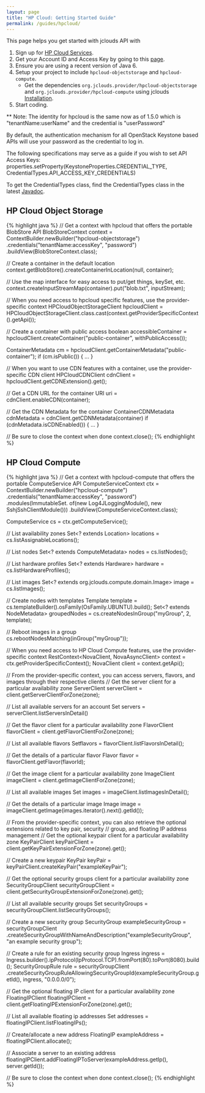 ```yaml
---
layout: page
title: "HP Cloud: Getting Started Guide"
permalink: /guides/hpcloud/
---
```


This page helps you get started with jclouds API with

1. Sign up for [HP Cloud Services](http://hpcloud.com/).
2. Get your Account ID and Access Key by going to this [page](https://account.hpcloud.com/account/api_keys).
3. Ensure you are using a recent version of Java 6.
4. Setup your project to include `hpcloud-objectstorage` and `hpcloud-compute`.
	* Get the dependencies `org.jclouds.provider/hpcloud-objectstorage` and `org.jclouds.provider/hpcloud-compute` using jclouds [Installation](/start/install).
5. Start coding.

** Note: The identity for hpcloud is the same now as of 1.5.0 which is "tenantName:userName" and the credential is "userPassword"

By default, the authentication mechanism for all OpenStack Keystone based APIs will use your password as the credential to log in.

The following specifications may serve as a guide if you wish to set API Access Keys:
properties.setProperty(KeystoneProperties.CREDENTIAL_TYPE, CredentialTypes.API_ACCESS_KEY_CREDENTIALS)

To get the CredentialTypes class, find the CredentialTypes class in the latest [Javadoc](http://demobox.github.com/jclouds-maven-site/latest/apidocs).

## HP Cloud Object Storage

{% highlight java %}
// Get a context with hpcloud that offers the portable BlobStore API
BlobStoreContext context = ContextBuilder.newBuilder("hpcloud-objectstorage")
                 .credentials("tenantName:accessKey", "password")
                 .buildView(BlobStoreContext.class);

// Create a container in the default location
context.getBlobStore().createContainerInLocation(null, container);

// Use the map interface for easy access to put/get things, keySet, etc.
context.createInputStreamMap(container).put("blob.txt", inputStream);

// When you need access to hpcloud specific features, use the provider-specific context
HPCloudObjectStorageClient hpcloudClient =
	HPCloudObjectStorageClient.class.cast(context.getProviderSpecificContext().getApi());

// Create a container with public access
boolean accessibleContainer = hpcloudClient.createContainer("public-container", withPublicAccess());

ContainerMetadata cm = hpcloudClient.getContainerMetadata("public-container");
if (cm.isPublic()) {
	...
}

// When you want to use CDN features with a container, use the provider-specific CDN client
HPCloudCDNClient cdnClient = hpcloudClient.getCDNExtension().get();

// Get a CDN URL for the container
URI uri = cdnClient.enableCDN(container);

// Get the CDN Metadata for the container
ContainerCDNMetadata cdnMetadata = cdnClient.getCDNMetadata(container)
if (cdnMetadata.isCDNEnabled()) {
    ...
}

// Be sure to close the context when done
context.close();
{% endhighlight %}

## HP Cloud Compute

{% highlight java %}
// Get a context with hpcloud-compute that offers the portable ComputeService API
ComputeServiceContext ctx = ContextBuilder.newBuilder("hpcloud-compute")
                      .credentials("tenantName:accessKey", "password")
                      .modules(ImmutableSet.<Module> of(new Log4JLoggingModule(),
                                                        new SshjSshClientModule()))
                      .buildView(ComputeServiceContext.class);

ComputeService cs = ctx.getComputeService();

// List availability zones
Set<? extends Location> locations = cs.listAssignableLocations();

// List nodes
Set<? extends ComputeMetadata> nodes = cs.listNodes();

// List hardware profiles
Set<? extends Hardware> hardware = cs.listHardwareProfiles();

// List images
Set<? extends org.jclouds.compute.domain.Image> image  = cs.listImages();

// Create nodes with templates
Template template = cs.templateBuilder().osFamily(OsFamily.UBUNTU).build();
Set<? extends NodeMetadata> groupedNodes = cs.createNodesInGroup("myGroup", 2, template);

// Reboot images in a group
cs.rebootNodesMatching(inGroup("myGroup"));

// When you need access to HP Cloud Compute features, use the provider-specific context
RestContext<NovaClient, NovaAsyncClient> context = ctx.getProviderSpecificContext();
NovaClient client = context.getApi();

// From the provider-specific context, you can access servers, flavors, and images through their respective clients
// Get the server client for a particular availability zone
ServerClient serverClient = client.getServerClientForZone(zone);

// List all available servers for an account
Set<Server> servers = serverClient.listServersInDetail()

// Get the flavor client for a particular availability zone
FlavorClient flavorClient = client.getFlavorClientForZone(zone);

// List all available flavors
Set<Flavor>flavors = flavorClient.listFlavorsInDetail();

// Get the details of a particular flavor
Flavor flavor = flavorClient.getFlavor(flavorId);

// Get the image client for a particular availability zone
ImageClient imageClient = client.getImageClientForZone(zone);

// List all available images
Set<Image> images = imageClient.listImagesInDetail();

// Get the details of a particular image
Image image = imageClient.getImage(images.iterator().next().getId());

// From the provider-specific context, you can also retrieve the optional extensions related to key pair, security
// group, and floating IP address management
// Get the optional keypair client for a particular availability zone
KeyPairClient keyPairClient = client.getKeyPairExtensionForZone(zone).get();

// Create a new keypair
KeyPair keyPair = keyPairClient.createKeyPair("exampleKeyPair");

// Get the optional security groups client for a particular availability zone
SecurityGroupClient securityGroupClient = client.getSecurityGroupExtensionForZone(zone).get();

// List all available security groups
Set<SecurityGroup> securityGroups = securityGroupClient.listSecurityGroups();

// Create a new security group
SecurityGroup exampleSecurityGroup = securityGroupClient
    .createSecurityGroupWithNameAndDescription("exampleSecurityGroup", "an example security group");

// Create a rule for an existing security group
Ingress ingress = Ingress.builder().ipProtocol(IpProtocol.TCP).fromPort(80).toPort(8080).build();
SecurityGroupRule rule = securityGroupClient
        .createSecurityGroupRuleAllowingSecurityGroupId(exampleSecurityGroup.getId(), ingress, "0.0.0.0/0");

// Get the optional floating IP client for a particular availability zone
FloatingIPClient floatingIPClient = client.getFloatingIPExtensionForZone(zone).get();

// List all available floating ip addresses
Set<FloatingIP> addresses = floatingIPClient.listFloatingIPs();

// Create/allocate a new address
FloatingIP exampleAddress = floatingIPClient.allocate();

// Associate a server to an existing address
floatingIPClient.addFloatingIPToServer(exampleAddress.getIp(), server.getId());

// Be sure to close the context when done
context.close();
{% endhighlight %}
